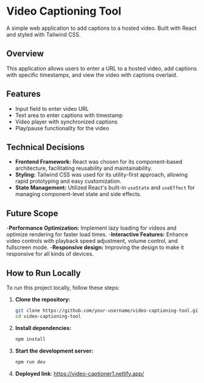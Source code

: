 # Video Captioning Tool

A simple web application to add captions to a hosted video. Built with React and styled with Tailwind CSS.

## Overview

This application allows users to enter a URL to a hosted video, add captions with specific timestamps, and view the video with captions overlaid.

## Features

- Input field to enter video URL
- Text area to enter captions with timestamp
- Video player with synchronized captions
- Play/pause functionality for the video

## Technical Decisions

- **Frontend Framework:** React was chosen for its component-based architecture, facilitating reusability and maintainability.
- **Styling:** Tailwind CSS was used for its utility-first approach, allowing rapid prototyping and easy customization.
- **State Management:** Utilized React's built-in `useState` and `useEffect` for managing component-level state and side effects.

## Future Scope

-**Performance Optimization:** Implement lazy loading for videos and optimize rendering for faster load times.
-**Interactive Features:** Enhance video controls with playback speed adjustment, volume control, and fullscreen mode.
-**Responsive design:** Improving the design to make it responsive for all kinds of devices.

## How to Run Locally

To run this project locally, follow these steps:

1. **Clone the repository:**

   ```bash
   git clone https://github.com/your-username/video-captioning-tool.git
   cd video-captioning-tool

2. **Install dependencies:**

   ```bash
   npm install

3. **Start the development server:**

   ```bash
   npm run dev

4. **Deployed link**: https://video-captioner1.netlify.app/